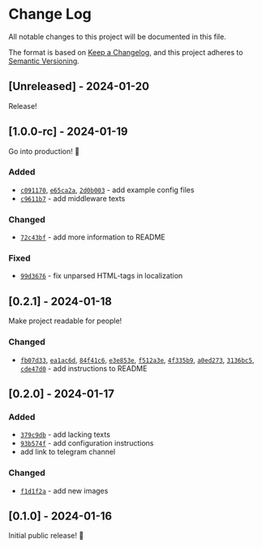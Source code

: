 # Change Log
All notable changes to this project will be documented in this file.

The format is based on [Keep a Changelog](https://keepachangelog.com/en/1.0.0/),
and this project adheres to [Semantic Versioning](https://semver.org/spec/v2.0.0.html).

## [Unreleased] - 2024-01-20
Release!

## [1.0.0-rc] - 2024-01-19
Go into production! 🎊

### Added
- [`c091170`](https://github.com/exmanka/ksiVPN-telegram-bot/commit/c091170), [`e65ca2a`](https://github.com/exmanka/ksiVPN-telegram-bot/commit/e65ca2a), [`2d0b003`](https://github.com/exmanka/ksiVPN-telegram-bot/commit/2d0b003) - add example config files
- [`c9611b7`](https://github.com/exmanka/ksiVPN-telegram-bot/commit/c9611b7) - add middleware texts

### Changed
- [`72c43bf`](https://github.com/exmanka/ksiVPN-telegram-bot/commit/72c43bf) - add more information to README

### Fixed
- [`99d3676`](https://github.com/exmanka/ksiVPN-telegram-bot/commit/99d3676) - fix unparsed HTML-tags in localization

## [0.2.1] - 2024-01-18
Make project readable for people!

### Changed
- [`fb07d33`](https://github.com/exmanka/ksiVPN-telegram-bot/commit/fb07d33), [`ea1ac6d`](https://github.com/exmanka/ksiVPN-telegram-bot/commit/ea1ac6d), [`84f41c6`](https://github.com/exmanka/ksiVPN-telegram-bot/commit/84f41c6), [`e3e853e`](https://github.com/exmanka/ksiVPN-telegram-bot/commit/e3e853e), [`f512a3e`](https://github.com/exmanka/ksiVPN-telegram-bot/commit/f512a3e), [`4f335b9`](https://github.com/exmanka/ksiVPN-telegram-bot/commit/4f335b9), [`a0ed273`](https://github.com/exmanka/ksiVPN-telegram-bot/commit/a0ed273), [`3136bc5`](https://github.com/exmanka/ksiVPN-telegram-bot/commit/3136bc5), [`cde47d0`](https://github.com/exmanka/ksiVPN-telegram-bot/commit/cde47d0) - add instructions to README

## [0.2.0] - 2024-01-17

### Added
- [`379c9db`](https://github.com/exmanka/ksiVPN-telegram-bot/commit/379c9db) - add lacking texts
- [`93b574f`](https://github.com/exmanka/ksiVPN-telegram-bot/commit/93b574f) - add configuration instructions
- add link to telegram channel

### Changed
- [`f1d1f2a`](https://github.com/exmanka/ksiVPN-telegram-bot/commit/f1d1f2a) - add new images

## [0.1.0] - 2024-01-16
Initial public release! 🎉
